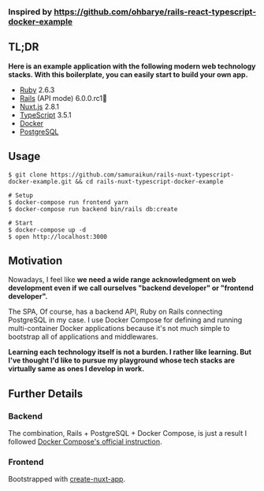 ### Inspired by https://github.com/ohbarye/rails-react-typescript-docker-example

## TL;DR

**Here is an example application with the following modern web technology stacks. With this boilerplate, you can easily start to build your own app.**

- [Ruby](https://www.ruby-lang.org/en/) 2.6.3
- [Rails](https://rubyonrails.org/) (API mode) 6.0.0.rc1🚀
- [Nuxt.js](https://nuxtjs.org/) 2.8.1
- [TypeScript](https://www.typescriptlang.org/) 3.5.1
- [Docker](https://docs.docker.com/)
- [PostgreSQL](https://www.postgresql.org/)

## Usage

```shell
$ git clone https://github.com/samuraikun/rails-nuxt-typescript-docker-example.git && cd rails-nuxt-typescript-docker-example

# Setup
$ docker-compose run frontend yarn
$ docker-compose run backend bin/rails db:create

# Start
$ docker-compose up -d
$ open http://localhost:3000
```

## Motivation

Nowadays, I feel like **we need a wide range acknowledgment on web development even if we call ourselves "backend developer" or "frontend developer".**


The SPA, Of course, has a backend API, Ruby on Rails connecting PostgreSQL in my case. I use Docker Compose for defining and running multi-container Docker applications because it's not much simple to bootstrap all of applications and middlewares.

**Learning each technology itself is not a burden. I rather like learning. But I've thought I'd like to pursue my playground whose tech stacks are virtually same as ones I develop in work.**


## Further Details

### Backend

The combination, Rails + PostgreSQL + Docker Compose, is just a result I followed [Docker Compose's official instruction](https://docs.docker.com/compose/rails/).

### Frontend

Bootstrapped with [create-nuxt-app](https://github.com/nuxt/create-nuxt-app).
